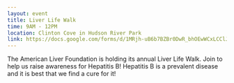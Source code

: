 ```yaml
---
layout: event
title: Liver Life Walk
time: 9AM - 12PM
location: Clinton Cove in Hudson River Park
link: https://docs.google.com/forms/d/1MRjh-uB6b7BZBr0DwR_bhOEwWCxLCClJnbpIvymkt0g/viewform
---
```

The American Liver Foundation is holding its annual Liver Life Walk. Join to help us raise awareness for Hepatitis B! Hepatitis B is a prevalent disease and it is best that we find a cure for it!
